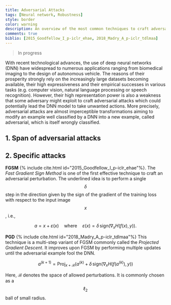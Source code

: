 ```yaml
---
title: Adversarial Attacks
tags: [Neural network, Robustness]
style: border
color: warning
description: An overview of the most common techniques to craft adversarial attacks fooling neural networks based classification models
comments: true
biblio: [2015_Goodfellow_I_p-iclr_ehae, 2018_Madry_A_p-iclr_tdlmaa]
---
```


> In progress

With  recent  technological  advances,  the  use  of  deep neural networks (DNN) have widespread to numerous applications ranging from biomedical imaging to the design of autonomous vehicle. The reasons of their prosperity strongly rely on the increasingly large datasets becoming available, their high expressiveness  and  their empirical  successes in  various tasks (e.g.  computer vision, natural language processing or speech recognition). However,  their  high  representation  power  is  also a  weakness  that  some  adversary  might  exploit  to craft adversarial attacks which could potentially lead the  DNN  model  to  take  unwanted  actions. More  precisely, adversarial  attacks are almost imperceptible transformations aiming to modify an example well classified by a DNN into a new example, called adversarial, which is itself wrongly classified.


## 1. Span of adversarial attacks

## 2. Specific attacks


**FGSM** {% include cite.html id="2015_Goodfellow_I_p-iclr_ehae"%}. The *Fast Gradient Sign Method* is one of the first effective technique to craft an adversarial perturbation. The underlined idea is to perform a single $$\delta$$ step in the direction given by the sign of the gradient of the training loss with respect to the input image $$x$$, i.e.,

$$
a = x+\varepsilon(x) \quad\text{where}\quad\varepsilon(x)  = \delta\,\mathrm{sign}(\nabla_x H(f(x),y)).
$$



**PGD** {% include cite.html id="2018_Madry_A_p-iclr_tdlmaa"%} This technique is a multi-step variant of FGSM commonly called the *Projected Gradient Descent*. It improves upon FGSM by performing multiple updates until the adversarial example fool the DNN.

$$
a^{(k+1)} = \mathrm{Proj}_{x+\mathcal{B}}( a^{(k)} + \delta\,\mathrm{sign}(\nabla_x H(f(a^{(k)}),y))
$$

Here, $\mathcal{B}$ denotes the space of allowed perturbations. It is commonly chosen as a $$\ell_2$$ ball of small radius.

